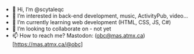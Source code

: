 - 👋 Hi, I’m @scytaleqc
- 👀 I’m interested in back-end development, music, ActivityPub, video...
- 🌱 I’m currently learning web development (HTML, CSS, JS, C#)
- 💞️ I’m looking to collaborate on - not yet
- 📫 How to reach me?  Mastodon: (obc@mas.atmx.ca)[https://mas.atmx.ca/@obc]

<!---
scytaleqc/scytaleqc is a ✨ special ✨ repository because its `README.md` (this file) appears on your GitHub profile.
You can click the Preview link to take a look at your changes.
--->
